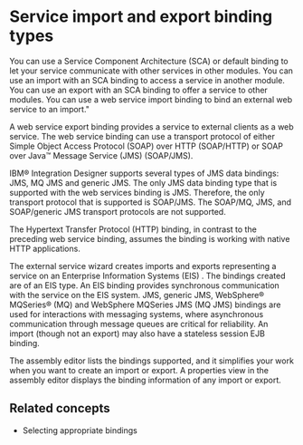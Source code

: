 <!-- image -->

# Service import and export binding types

You can use a Service Component Architecture (SCA) or default binding
to let your service communicate with other services in other modules.
You can use an import with an SCA binding to access a service in another
module. You can use an export with an SCA binding to offer a service
to other modules. You can use a web service import binding to bind
an external web service to an import."

A web service export binding provides a service to external clients
as a web service. The web service binding can use a transport protocol
of either Simple Object Access Protocol (SOAP) over HTTP (SOAP/HTTP)
or SOAP over  Java™ Message Service
(JMS) (SOAP/JMS).

IBM® Integration
Designer supports several types of JMS data bindings: JMS, MQ JMS
and generic JMS. The only JMS data binding type that is supported
with the web services binding is JMS. Therefore, the only transport
protocol that is supported is SOAP/JMS. The SOAP/MQ, JMS, and SOAP/generic
JMS transport protocols are not supported.

The Hypertext Transfer Protocol (HTTP) binding, in contrast to
the preceding web service binding, assumes the binding is working
with native HTTP applications.

The external service wizard creates imports and exports representing
a service on an Enterprise Information Systems (EIS) . The bindings
created are of an EIS type. An EIS binding provides synchronous communication
with the service on the EIS system. JMS, generic JMS, WebSphere® MQSeries® (MQ) and WebSphere MQSeries JMS (MQ JMS) bindings are used
for interactions with messaging systems, where asynchronous communication
through message queues are critical for reliability. An import (though
not an export) may also have a stateless session EJB binding.

The assembly editor lists the bindings supported, and it simplifies
your work when you want to create an import or export. A properties
view in the assembly editor displays the binding information of any
import or export.

<!-- image -->

## Related concepts

- Selecting appropriate bindings